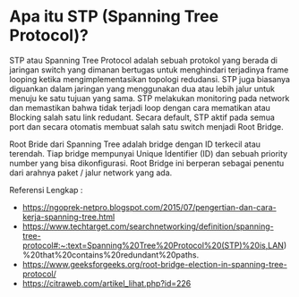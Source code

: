 # Apa itu STP (Spanning Tree Protocol)?
STP atau Spanning Tree Protocol adalah sebuah protokol yang berada di jaringan switch yang dimanan bertugas untuk menghindari terjadinya frame looping ketika mengimplementasikan topologi redudansi. STP juga biasanya diguankan dalam jaringan yang menggunakan dua atau lebih jalur untuk menuju ke satu tujuan yang sama. STP melakukan monitoring pada network dan memastikan bahwa tidak terjadi loop dengan cara mematikan atau Blocking salah satu link redudant. Secara default, STP aktif pada semua port dan secara otomatis membuat salah satu switch menjadi Root Bridge. 

Root Bride dari Spanning Tree adalah bridge dengan ID terkecil atau terendah. Tiap bridge mempunyai Unique Identifier (ID) dan sebuah priority number yang bisa dikonfigurasi. Root Bridge ini berperan sebagai penentu dari arahnya paket / jalur network yang ada.



Referensi Lengkap :

- https://ngoprek-netpro.blogspot.com/2015/07/pengertian-dan-cara-kerja-spanning-tree.html
- https://www.techtarget.com/searchnetworking/definition/spanning-tree-protocol#:~:text=Spanning%20Tree%20Protocol%20(STP)%20is,LAN)%20that%20contains%20redundant%20paths.
- https://www.geeksforgeeks.org/root-bridge-election-in-spanning-tree-protocol/
- https://citraweb.com/artikel_lihat.php?id=226
